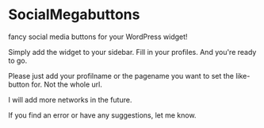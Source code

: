 SocialMegabuttons
=================

fancy social media buttons for your WordPress widget!

Simply add the widget to your sidebar. Fill in your profiles. And you're ready to go.

Please just add your profilname or the pagename you want to set the like-button for.
Not the whole url.


I will add more networks in the future.


If you find an error or have any suggestions, let me know. 
